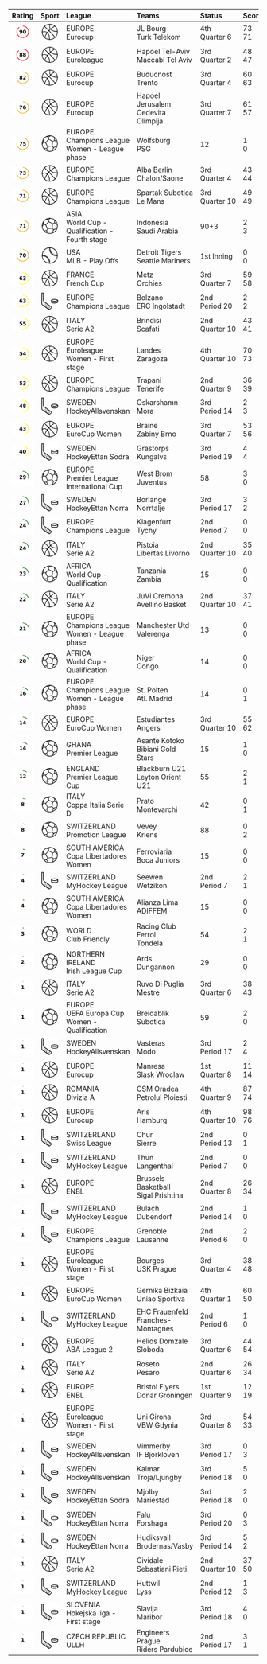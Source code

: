 | Rating                                                                                                                                 | Sport                                                                                                                | League                                           | Teams                                  | Status         | Score    | TV Listing                                                                                                             |
|:---------------------------------------------------------------------------------------------------------------------------------------|:---------------------------------------------------------------------------------------------------------------------|:-------------------------------------------------|:---------------------------------------|:---------------|:---------|:-----------------------------------------------------------------------------------------------------------------------|
| <img src="https://raw.githubusercontent.com/BlakeDuncan25/Donut-SVG-Ratings/bac4e4a278175106499642192132b1786a9aec38/90.svg" alt="90"> | <img src="https://raw.githubusercontent.com/BlakeDuncan25/Donut-SVG-Ratings/master/basketball.png" alt="Basketball"> | EUROPE<br>Eurocup                                | JL Bourg<br>Turk Telekom               | 4th Quarter 6  | 73<br>71 | <a href="https://tv.euroleague.net/">EuroLeague TV</a>                                                                 |
| <img src="https://raw.githubusercontent.com/BlakeDuncan25/Donut-SVG-Ratings/bac4e4a278175106499642192132b1786a9aec38/88.svg" alt="88"> | <img src="https://raw.githubusercontent.com/BlakeDuncan25/Donut-SVG-Ratings/master/basketball.png" alt="Basketball"> | EUROPE<br>Euroleague                             | Hapoel Tel-Aviv<br>Maccabi Tel Aviv    | 3rd Quarter 2  | 48<br>47 | <a href="https://www.espn.com/espnplus/schedule/_/type/live/categoryId/cd70a58e-a830-330c-93ed-52360b51b632">ESPN3</a> |
| <img src="https://raw.githubusercontent.com/BlakeDuncan25/Donut-SVG-Ratings/bac4e4a278175106499642192132b1786a9aec38/82.svg" alt="82"> | <img src="https://raw.githubusercontent.com/BlakeDuncan25/Donut-SVG-Ratings/master/basketball.png" alt="Basketball"> | EUROPE<br>Eurocup                                | Buducnost<br>Trento                    | 3rd Quarter 4  | 60<br>63 | <a href="https://tv.euroleague.net/">EuroLeague TV</a>                                                                 |
| <img src="https://raw.githubusercontent.com/BlakeDuncan25/Donut-SVG-Ratings/bac4e4a278175106499642192132b1786a9aec38/76.svg" alt="76"> | <img src="https://raw.githubusercontent.com/BlakeDuncan25/Donut-SVG-Ratings/master/basketball.png" alt="Basketball"> | EUROPE<br>Eurocup                                | Hapoel Jerusalem<br>Cedevita Olimpija  | 3rd Quarter 7  | 61<br>57 | <a href="https://tv.euroleague.net/">EuroLeague TV</a>                                                                 |
| <img src="https://raw.githubusercontent.com/BlakeDuncan25/Donut-SVG-Ratings/bac4e4a278175106499642192132b1786a9aec38/75.svg" alt="75"> | <img src="https://raw.githubusercontent.com/BlakeDuncan25/Donut-SVG-Ratings/master/soccer.png" alt="Soccer">         | EUROPE<br>Champions League Women - League phase  | Wolfsburg<br>PSG                       | 12             | 1<br>0   | <a href="https://www.dazn.com/en-US/competition/Competition:55hcphd1ccc6eai1ms77460on">DAZN</a>                        |
| <img src="https://raw.githubusercontent.com/BlakeDuncan25/Donut-SVG-Ratings/bac4e4a278175106499642192132b1786a9aec38/73.svg" alt="73"> | <img src="https://raw.githubusercontent.com/BlakeDuncan25/Donut-SVG-Ratings/master/basketball.png" alt="Basketball"> | EUROPE<br>Champions League                       | Alba Berlin<br>Chalon/Saone            | 3rd Quarter 4  | 43<br>44 | <a href="https://www.espn.com/espnplus/schedule/_/type/live/categoryId/cd70a58e-a830-330c-93ed-52360b51b632">ESPN3</a> |
| <img src="https://raw.githubusercontent.com/BlakeDuncan25/Donut-SVG-Ratings/bac4e4a278175106499642192132b1786a9aec38/71.svg" alt="71"> | <img src="https://raw.githubusercontent.com/BlakeDuncan25/Donut-SVG-Ratings/master/basketball.png" alt="Basketball"> | EUROPE<br>Champions League                       | Spartak Subotica<br>Le Mans            | 3rd Quarter 10 | 49<br>49 | <a href="https://www.espn.com/espnplus/schedule/_/type/live/categoryId/cd70a58e-a830-330c-93ed-52360b51b632">ESPN3</a> |
| <img src="https://raw.githubusercontent.com/BlakeDuncan25/Donut-SVG-Ratings/bac4e4a278175106499642192132b1786a9aec38/71.svg" alt="71"> | <img src="https://raw.githubusercontent.com/BlakeDuncan25/Donut-SVG-Ratings/master/soccer.png" alt="Soccer">         | ASIA<br>World Cup - Qualification - Fourth stage | Indonesia<br>Saudi Arabia              | 90+3           | 2<br>3   | <a href="#N/A"></a>                                                                                                    |
| <img src="https://raw.githubusercontent.com/BlakeDuncan25/Donut-SVG-Ratings/bac4e4a278175106499642192132b1786a9aec38/70.svg" alt="70"> | <img src="https://raw.githubusercontent.com/BlakeDuncan25/Donut-SVG-Ratings/master/baseball.png" alt="Baseball">     | USA<br>MLB - Play Offs                           | Detroit Tigers<br>Seattle Mariners     | 1st Inning     | 0<br>0   | <a href="https://www.mlb.com/live-stream-games">MLB.TV</a>                                                             |
| <img src="https://raw.githubusercontent.com/BlakeDuncan25/Donut-SVG-Ratings/bac4e4a278175106499642192132b1786a9aec38/63.svg" alt="63"> | <img src="https://raw.githubusercontent.com/BlakeDuncan25/Donut-SVG-Ratings/master/basketball.png" alt="Basketball"> | FRANCE<br>French Cup                             | Metz<br>Orchies                        | 3rd Quarter 7  | 59<br>58 | <a href="https://www.youtube.com/@skweekTV/streams">YouTube</a>                                                        |
| <img src="https://raw.githubusercontent.com/BlakeDuncan25/Donut-SVG-Ratings/bac4e4a278175106499642192132b1786a9aec38/63.svg" alt="63"> | <img src="https://raw.githubusercontent.com/BlakeDuncan25/Donut-SVG-Ratings/master/hockey.png" alt="Ice Hockey">     | EUROPE<br>Champions League                       | Bolzano<br>ERC Ingolstadt              | 2nd Period 20  | 2<br>2   | <a href="https://everyplay.live/pages/ZUzmmk6tO">EveryPlay</a>                                                         |
| <img src="https://raw.githubusercontent.com/BlakeDuncan25/Donut-SVG-Ratings/bac4e4a278175106499642192132b1786a9aec38/55.svg" alt="55"> | <img src="https://raw.githubusercontent.com/BlakeDuncan25/Donut-SVG-Ratings/master/basketball.png" alt="Basketball"> | ITALY<br>Serie A2                                | Brindisi<br>Scafati                    | 2nd Quarter 10 | 43<br>41 | <a href="https://lnppass.legapallacanestro.com/">LNP Pass</a>                                                          |
| <img src="https://raw.githubusercontent.com/BlakeDuncan25/Donut-SVG-Ratings/bac4e4a278175106499642192132b1786a9aec38/54.svg" alt="54"> | <img src="https://raw.githubusercontent.com/BlakeDuncan25/Donut-SVG-Ratings/master/basketball.png" alt="Basketball"> | EUROPE<br>Euroleague Women - First stage         | Landes<br>Zaragoza                     | 4th Quarter 10 | 70<br>73 | <a href="https://www.dazn.com/en-US/competition/Competition:dw8econwuki745c92pchl083c">DAZN</a>                        |
| <img src="https://raw.githubusercontent.com/BlakeDuncan25/Donut-SVG-Ratings/bac4e4a278175106499642192132b1786a9aec38/53.svg" alt="53"> | <img src="https://raw.githubusercontent.com/BlakeDuncan25/Donut-SVG-Ratings/master/basketball.png" alt="Basketball"> | EUROPE<br>Champions League                       | Trapani<br>Tenerife                    | 2nd Quarter 9  | 36<br>39 | <a href="https://www.espn.com/espnplus/schedule/_/type/live/categoryId/cd70a58e-a830-330c-93ed-52360b51b632">ESPN3</a> |
| <img src="https://raw.githubusercontent.com/BlakeDuncan25/Donut-SVG-Ratings/bac4e4a278175106499642192132b1786a9aec38/48.svg" alt="48"> | <img src="https://raw.githubusercontent.com/BlakeDuncan25/Donut-SVG-Ratings/master/hockey.png" alt="Ice Hockey">     | SWEDEN<br>HockeyAllsvenskan                      | Oskarshamn<br>Mora                     | 3rd Period 14  | 2<br>3   | <a href="https://everyplay.live/pages/dkfhxrwlH">EveryPlay</a>                                                         |
| <img src="https://raw.githubusercontent.com/BlakeDuncan25/Donut-SVG-Ratings/bac4e4a278175106499642192132b1786a9aec38/43.svg" alt="43"> | <img src="https://raw.githubusercontent.com/BlakeDuncan25/Donut-SVG-Ratings/master/basketball.png" alt="Basketball"> | EUROPE<br>EuroCup Women                          | Braine<br>Zabiny Brno                  | 3rd Quarter 7  | 53<br>56 | <a href="https://www.youtube.com/@FIBA/streams">YouTube</a>                                                            |
| <img src="https://raw.githubusercontent.com/BlakeDuncan25/Donut-SVG-Ratings/bac4e4a278175106499642192132b1786a9aec38/40.svg" alt="40"> | <img src="https://raw.githubusercontent.com/BlakeDuncan25/Donut-SVG-Ratings/master/hockey.png" alt="Ice Hockey">     | SWEDEN<br>HockeyEttan Sodra                      | Grastorps<br>Kungalvs                  | 3rd Period 19  | 4<br>4   | Hockeyettan Live                                                                                                       |
| <img src="https://raw.githubusercontent.com/BlakeDuncan25/Donut-SVG-Ratings/bac4e4a278175106499642192132b1786a9aec38/29.svg" alt="29"> | <img src="https://raw.githubusercontent.com/BlakeDuncan25/Donut-SVG-Ratings/master/soccer.png" alt="Soccer">         | EUROPE<br>Premier League International Cup       | West Brom<br>Juventus                  | 58             | 3<br>0   | <a href="#N/A"></a>                                                                                                    |
| <img src="https://raw.githubusercontent.com/BlakeDuncan25/Donut-SVG-Ratings/bac4e4a278175106499642192132b1786a9aec38/27.svg" alt="27"> | <img src="https://raw.githubusercontent.com/BlakeDuncan25/Donut-SVG-Ratings/master/hockey.png" alt="Ice Hockey">     | SWEDEN<br>HockeyEttan Norra                      | Borlange<br>Norrtalje                  | 3rd Period 17  | 3<br>2   | Hockeyettan Live                                                                                                       |
| <img src="https://raw.githubusercontent.com/BlakeDuncan25/Donut-SVG-Ratings/bac4e4a278175106499642192132b1786a9aec38/24.svg" alt="24"> | <img src="https://raw.githubusercontent.com/BlakeDuncan25/Donut-SVG-Ratings/master/hockey.png" alt="Ice Hockey">     | EUROPE<br>Champions League                       | Klagenfurt<br>Tychy                    | 2nd Period 7   | 0<br>0   | <a href="https://everyplay.live/pages/ZUzmmk6tO">EveryPlay</a>                                                         |
| <img src="https://raw.githubusercontent.com/BlakeDuncan25/Donut-SVG-Ratings/bac4e4a278175106499642192132b1786a9aec38/24.svg" alt="24"> | <img src="https://raw.githubusercontent.com/BlakeDuncan25/Donut-SVG-Ratings/master/basketball.png" alt="Basketball"> | ITALY<br>Serie A2                                | Pistoia<br>Libertas Livorno            | 2nd Quarter 10 | 35<br>40 | <a href="https://lnppass.legapallacanestro.com/">LNP Pass</a>                                                          |
| <img src="https://raw.githubusercontent.com/BlakeDuncan25/Donut-SVG-Ratings/bac4e4a278175106499642192132b1786a9aec38/23.svg" alt="23"> | <img src="https://raw.githubusercontent.com/BlakeDuncan25/Donut-SVG-Ratings/master/soccer.png" alt="Soccer">         | AFRICA<br>World Cup - Qualification              | Tanzania<br>Zambia                     | 15             | 0<br>0   | <a href="#N/A"></a>                                                                                                    |
| <img src="https://raw.githubusercontent.com/BlakeDuncan25/Donut-SVG-Ratings/bac4e4a278175106499642192132b1786a9aec38/22.svg" alt="22"> | <img src="https://raw.githubusercontent.com/BlakeDuncan25/Donut-SVG-Ratings/master/basketball.png" alt="Basketball"> | ITALY<br>Serie A2                                | JuVi Cremona<br>Avellino Basket        | 2nd Quarter 10 | 37<br>41 | <a href="https://lnppass.legapallacanestro.com/">LNP Pass</a>                                                          |
| <img src="https://raw.githubusercontent.com/BlakeDuncan25/Donut-SVG-Ratings/bac4e4a278175106499642192132b1786a9aec38/21.svg" alt="21"> | <img src="https://raw.githubusercontent.com/BlakeDuncan25/Donut-SVG-Ratings/master/soccer.png" alt="Soccer">         | EUROPE<br>Champions League Women - League phase  | Manchester Utd<br>Valerenga            | 13             | 0<br>0   | <a href="https://www.dazn.com/en-US/competition/Competition:55hcphd1ccc6eai1ms77460on">DAZN</a>                        |
| <img src="https://raw.githubusercontent.com/BlakeDuncan25/Donut-SVG-Ratings/bac4e4a278175106499642192132b1786a9aec38/20.svg" alt="20"> | <img src="https://raw.githubusercontent.com/BlakeDuncan25/Donut-SVG-Ratings/master/soccer.png" alt="Soccer">         | AFRICA<br>World Cup - Qualification              | Niger<br>Congo                         | 14             | 0<br>0   | <a href="#N/A"></a>                                                                                                    |
| <img src="https://raw.githubusercontent.com/BlakeDuncan25/Donut-SVG-Ratings/bac4e4a278175106499642192132b1786a9aec38/16.svg" alt="16"> | <img src="https://raw.githubusercontent.com/BlakeDuncan25/Donut-SVG-Ratings/master/soccer.png" alt="Soccer">         | EUROPE<br>Champions League Women - League phase  | St. Polten<br>Atl. Madrid              | 14             | 0<br>1   | <a href="https://www.dazn.com/en-US/competition/Competition:55hcphd1ccc6eai1ms77460on">DAZN</a>                        |
| <img src="https://raw.githubusercontent.com/BlakeDuncan25/Donut-SVG-Ratings/bac4e4a278175106499642192132b1786a9aec38/14.svg" alt="14"> | <img src="https://raw.githubusercontent.com/BlakeDuncan25/Donut-SVG-Ratings/master/basketball.png" alt="Basketball"> | EUROPE<br>EuroCup Women                          | Estudiantes<br>Angers                  | 3rd Quarter 10 | 55<br>62 | <a href="https://www.youtube.com/@FIBA/streams">YouTube</a>                                                            |
| <img src="https://raw.githubusercontent.com/BlakeDuncan25/Donut-SVG-Ratings/bac4e4a278175106499642192132b1786a9aec38/14.svg" alt="14"> | <img src="https://raw.githubusercontent.com/BlakeDuncan25/Donut-SVG-Ratings/master/soccer.png" alt="Soccer">         | GHANA<br>Premier League                          | Asante Kotoko<br>Bibiani Gold Stars    | 15             | 1<br>0   | -                                                                                                                      |
| <img src="https://raw.githubusercontent.com/BlakeDuncan25/Donut-SVG-Ratings/bac4e4a278175106499642192132b1786a9aec38/12.svg" alt="12"> | <img src="https://raw.githubusercontent.com/BlakeDuncan25/Donut-SVG-Ratings/master/soccer.png" alt="Soccer">         | ENGLAND<br>Premier League Cup                    | Blackburn U21<br>Leyton Orient U21     | 55             | 2<br>1   | <a href="#N/A"></a>                                                                                                    |
| <img src="https://raw.githubusercontent.com/BlakeDuncan25/Donut-SVG-Ratings/bac4e4a278175106499642192132b1786a9aec38/8.svg" alt="8">   | <img src="https://raw.githubusercontent.com/BlakeDuncan25/Donut-SVG-Ratings/master/soccer.png" alt="Soccer">         | ITALY<br>Coppa Italia Serie D                    | Prato<br>Montevarchi                   | 42             | 0<br>1   | -                                                                                                                      |
| <img src="https://raw.githubusercontent.com/BlakeDuncan25/Donut-SVG-Ratings/bac4e4a278175106499642192132b1786a9aec38/8.svg" alt="8">   | <img src="https://raw.githubusercontent.com/BlakeDuncan25/Donut-SVG-Ratings/master/soccer.png" alt="Soccer">         | SWITZERLAND<br>Promotion League                  | Vevey<br>Kriens                        | 88             | 0<br>2   | -                                                                                                                      |
| <img src="https://raw.githubusercontent.com/BlakeDuncan25/Donut-SVG-Ratings/bac4e4a278175106499642192132b1786a9aec38/7.svg" alt="7">   | <img src="https://raw.githubusercontent.com/BlakeDuncan25/Donut-SVG-Ratings/master/soccer.png" alt="Soccer">         | SOUTH AMERICA<br>Copa Libertadores Women         | Ferroviaria<br>Boca Juniors            | 15             | 0<br>0   | <a href="#N/A"></a>                                                                                                    |
| <img src="https://raw.githubusercontent.com/BlakeDuncan25/Donut-SVG-Ratings/bac4e4a278175106499642192132b1786a9aec38/4.svg" alt="4">   | <img src="https://raw.githubusercontent.com/BlakeDuncan25/Donut-SVG-Ratings/master/hockey.png" alt="Ice Hockey">     | SWITZERLAND<br>MyHockey League                   | Seewen<br>Wetzikon                     | 2nd Period 7   | 2<br>1   | <a href="#N/A"></a>                                                                                                    |
| <img src="https://raw.githubusercontent.com/BlakeDuncan25/Donut-SVG-Ratings/bac4e4a278175106499642192132b1786a9aec38/4.svg" alt="4">   | <img src="https://raw.githubusercontent.com/BlakeDuncan25/Donut-SVG-Ratings/master/soccer.png" alt="Soccer">         | SOUTH AMERICA<br>Copa Libertadores Women         | Alianza Lima<br>ADIFFEM                | 15             | 0<br>0   | <a href="#N/A"></a>                                                                                                    |
| <img src="https://raw.githubusercontent.com/BlakeDuncan25/Donut-SVG-Ratings/bac4e4a278175106499642192132b1786a9aec38/3.svg" alt="3">   | <img src="https://raw.githubusercontent.com/BlakeDuncan25/Donut-SVG-Ratings/master/soccer.png" alt="Soccer">         | WORLD<br>Club Friendly                           | Racing Club Ferrol<br>Tondela          | 54             | 2<br>1   | <a href="https://www.livesoccertv.com/competitions/international/club-friendly/">Live Soccer TV</a>                    |
| <img src="https://raw.githubusercontent.com/BlakeDuncan25/Donut-SVG-Ratings/bac4e4a278175106499642192132b1786a9aec38/2.svg" alt="2">   | <img src="https://raw.githubusercontent.com/BlakeDuncan25/Donut-SVG-Ratings/master/soccer.png" alt="Soccer">         | NORTHERN IRELAND<br>Irish League Cup             | Ards<br>Dungannon                      | 29             | 0<br>0   | <a href="#N/A"></a>                                                                                                    |
| <img src="https://raw.githubusercontent.com/BlakeDuncan25/Donut-SVG-Ratings/bac4e4a278175106499642192132b1786a9aec38/1.svg" alt="1">   | <img src="https://raw.githubusercontent.com/BlakeDuncan25/Donut-SVG-Ratings/master/basketball.png" alt="Basketball"> | ITALY<br>Serie A2                                | Ruvo Di Puglia<br>Mestre               | 3rd Quarter 6  | 38<br>43 | <a href="https://lnppass.legapallacanestro.com/">LNP Pass</a>                                                          |
| <img src="https://raw.githubusercontent.com/BlakeDuncan25/Donut-SVG-Ratings/bac4e4a278175106499642192132b1786a9aec38/1.svg" alt="1">   | <img src="https://raw.githubusercontent.com/BlakeDuncan25/Donut-SVG-Ratings/master/soccer.png" alt="Soccer">         | EUROPE<br>UEFA Europa Cup Women - Qualification  | Breidablik<br>Subotica                 | 59             | 2<br>0   | <a href="#N/A"></a>                                                                                                    |
| <img src="https://raw.githubusercontent.com/BlakeDuncan25/Donut-SVG-Ratings/bac4e4a278175106499642192132b1786a9aec38/1.svg" alt="1">   | <img src="https://raw.githubusercontent.com/BlakeDuncan25/Donut-SVG-Ratings/master/hockey.png" alt="Ice Hockey">     | SWEDEN<br>HockeyAllsvenskan                      | Vasteras<br>Modo                       | 3rd Period 17  | 2<br>4   | <a href="https://everyplay.live/pages/dkfhxrwlH">EveryPlay</a>                                                         |
| <img src="https://raw.githubusercontent.com/BlakeDuncan25/Donut-SVG-Ratings/bac4e4a278175106499642192132b1786a9aec38/1.svg" alt="1">   | <img src="https://raw.githubusercontent.com/BlakeDuncan25/Donut-SVG-Ratings/master/basketball.png" alt="Basketball"> | EUROPE<br>Eurocup                                | Manresa<br>Slask Wroclaw               | 1st Quarter 8  | 11<br>14 | <a href="https://tv.euroleague.net/">EuroLeague TV</a>                                                                 |
| <img src="https://raw.githubusercontent.com/BlakeDuncan25/Donut-SVG-Ratings/bac4e4a278175106499642192132b1786a9aec38/1.svg" alt="1">   | <img src="https://raw.githubusercontent.com/BlakeDuncan25/Donut-SVG-Ratings/master/basketball.png" alt="Basketball"> | ROMANIA<br>Divizia A                             | CSM Oradea<br>Petrolul Ploiesti        | 4th Quarter 9  | 87<br>74 | <a href="https://www.youtube.com/@romania.basketball/streams">YouTube</a>                                              |
| <img src="https://raw.githubusercontent.com/BlakeDuncan25/Donut-SVG-Ratings/bac4e4a278175106499642192132b1786a9aec38/1.svg" alt="1">   | <img src="https://raw.githubusercontent.com/BlakeDuncan25/Donut-SVG-Ratings/master/basketball.png" alt="Basketball"> | EUROPE<br>Eurocup                                | Aris<br>Hamburg                        | 4th Quarter 10 | 98<br>76 | <a href="https://tv.euroleague.net/">EuroLeague TV</a>                                                                 |
| <img src="https://raw.githubusercontent.com/BlakeDuncan25/Donut-SVG-Ratings/bac4e4a278175106499642192132b1786a9aec38/1.svg" alt="1">   | <img src="https://raw.githubusercontent.com/BlakeDuncan25/Donut-SVG-Ratings/master/hockey.png" alt="Ice Hockey">     | SWITZERLAND<br>Swiss League                      | Chur<br>Sierre                         | 2nd Period 13  | 0<br>1   | Swiss League TV                                                                                                        |
| <img src="https://raw.githubusercontent.com/BlakeDuncan25/Donut-SVG-Ratings/bac4e4a278175106499642192132b1786a9aec38/1.svg" alt="1">   | <img src="https://raw.githubusercontent.com/BlakeDuncan25/Donut-SVG-Ratings/master/hockey.png" alt="Ice Hockey">     | SWITZERLAND<br>MyHockey League                   | Thun<br>Langenthal                     | 2nd Period 7   | 0<br>0   | <a href="#N/A"></a>                                                                                                    |
| <img src="https://raw.githubusercontent.com/BlakeDuncan25/Donut-SVG-Ratings/bac4e4a278175106499642192132b1786a9aec38/1.svg" alt="1">   | <img src="https://raw.githubusercontent.com/BlakeDuncan25/Donut-SVG-Ratings/master/basketball.png" alt="Basketball"> | EUROPE<br>ENBL                                   | Brussels Basketball<br>Sigal Prishtina | 2nd Quarter 8  | 26<br>34 | <a href="https://www.youtube.com/@ENBLeague/streams">YouTube</a>                                                       |
| <img src="https://raw.githubusercontent.com/BlakeDuncan25/Donut-SVG-Ratings/bac4e4a278175106499642192132b1786a9aec38/1.svg" alt="1">   | <img src="https://raw.githubusercontent.com/BlakeDuncan25/Donut-SVG-Ratings/master/hockey.png" alt="Ice Hockey">     | SWITZERLAND<br>MyHockey League                   | Bulach<br>Dubendorf                    | 2nd Period 14  | 1<br>0   | <a href="#N/A"></a>                                                                                                    |
| <img src="https://raw.githubusercontent.com/BlakeDuncan25/Donut-SVG-Ratings/bac4e4a278175106499642192132b1786a9aec38/1.svg" alt="1">   | <img src="https://raw.githubusercontent.com/BlakeDuncan25/Donut-SVG-Ratings/master/hockey.png" alt="Ice Hockey">     | EUROPE<br>Champions League                       | Grenoble<br>Lausanne                   | 2nd Period 6   | 2<br>0   | <a href="https://everyplay.live/pages/ZUzmmk6tO">EveryPlay</a>                                                         |
| <img src="https://raw.githubusercontent.com/BlakeDuncan25/Donut-SVG-Ratings/bac4e4a278175106499642192132b1786a9aec38/1.svg" alt="1">   | <img src="https://raw.githubusercontent.com/BlakeDuncan25/Donut-SVG-Ratings/master/basketball.png" alt="Basketball"> | EUROPE<br>Euroleague Women - First stage         | Bourges<br>USK Prague                  | 3rd Quarter 4  | 38<br>48 | <a href="https://www.dazn.com/en-US/competition/Competition:dw8econwuki745c92pchl083c">DAZN</a>                        |
| <img src="https://raw.githubusercontent.com/BlakeDuncan25/Donut-SVG-Ratings/bac4e4a278175106499642192132b1786a9aec38/1.svg" alt="1">   | <img src="https://raw.githubusercontent.com/BlakeDuncan25/Donut-SVG-Ratings/master/basketball.png" alt="Basketball"> | EUROPE<br>EuroCup Women                          | Gernika Bizkaia<br>Uniao Sportiva      | 4th Quarter 1  | 60<br>50 | <a href="https://www.youtube.com/@FIBA/streams">YouTube</a>                                                            |
| <img src="https://raw.githubusercontent.com/BlakeDuncan25/Donut-SVG-Ratings/bac4e4a278175106499642192132b1786a9aec38/1.svg" alt="1">   | <img src="https://raw.githubusercontent.com/BlakeDuncan25/Donut-SVG-Ratings/master/hockey.png" alt="Ice Hockey">     | SWITZERLAND<br>MyHockey League                   | EHC Frauenfeld<br>Franches-Montagnes   | 2nd Period 6   | 1<br>0   | <a href="#N/A"></a>                                                                                                    |
| <img src="https://raw.githubusercontent.com/BlakeDuncan25/Donut-SVG-Ratings/bac4e4a278175106499642192132b1786a9aec38/1.svg" alt="1">   | <img src="https://raw.githubusercontent.com/BlakeDuncan25/Donut-SVG-Ratings/master/basketball.png" alt="Basketball"> | EUROPE<br>ABA League 2                           | Helios Domzale<br>Sloboda              | 3rd Quarter 6  | 44<br>54 | <a href="https://www.youtube.com/@ABAligajtd/videos">YouTube</a>                                                       |
| <img src="https://raw.githubusercontent.com/BlakeDuncan25/Donut-SVG-Ratings/bac4e4a278175106499642192132b1786a9aec38/1.svg" alt="1">   | <img src="https://raw.githubusercontent.com/BlakeDuncan25/Donut-SVG-Ratings/master/basketball.png" alt="Basketball"> | ITALY<br>Serie A2                                | Roseto<br>Pesaro                       | 2nd Quarter 6  | 26<br>34 | <a href="https://lnppass.legapallacanestro.com/">LNP Pass</a>                                                          |
| <img src="https://raw.githubusercontent.com/BlakeDuncan25/Donut-SVG-Ratings/bac4e4a278175106499642192132b1786a9aec38/1.svg" alt="1">   | <img src="https://raw.githubusercontent.com/BlakeDuncan25/Donut-SVG-Ratings/master/basketball.png" alt="Basketball"> | EUROPE<br>ENBL                                   | Bristol Flyers<br>Donar Groningen      | 1st Quarter 9  | 12<br>19 | <a href="https://www.youtube.com/@ENBLeague/streams">YouTube</a>                                                       |
| <img src="https://raw.githubusercontent.com/BlakeDuncan25/Donut-SVG-Ratings/bac4e4a278175106499642192132b1786a9aec38/1.svg" alt="1">   | <img src="https://raw.githubusercontent.com/BlakeDuncan25/Donut-SVG-Ratings/master/basketball.png" alt="Basketball"> | EUROPE<br>Euroleague Women - First stage         | Uni Girona<br>VBW Gdynia               | 3rd Quarter 8  | 54<br>33 | <a href="https://www.dazn.com/en-US/competition/Competition:dw8econwuki745c92pchl083c">DAZN</a>                        |
| <img src="https://raw.githubusercontent.com/BlakeDuncan25/Donut-SVG-Ratings/bac4e4a278175106499642192132b1786a9aec38/1.svg" alt="1">   | <img src="https://raw.githubusercontent.com/BlakeDuncan25/Donut-SVG-Ratings/master/hockey.png" alt="Ice Hockey">     | SWEDEN<br>HockeyAllsvenskan                      | Vimmerby<br>IF Bjorkloven              | 3rd Period 17  | 0<br>3   | <a href="https://everyplay.live/pages/dkfhxrwlH">EveryPlay</a>                                                         |
| <img src="https://raw.githubusercontent.com/BlakeDuncan25/Donut-SVG-Ratings/bac4e4a278175106499642192132b1786a9aec38/1.svg" alt="1">   | <img src="https://raw.githubusercontent.com/BlakeDuncan25/Donut-SVG-Ratings/master/hockey.png" alt="Ice Hockey">     | SWEDEN<br>HockeyAllsvenskan                      | Kalmar<br>Troja/Ljungby                | 3rd Period 18  | 5<br>0   | <a href="https://everyplay.live/pages/dkfhxrwlH">EveryPlay</a>                                                         |
| <img src="https://raw.githubusercontent.com/BlakeDuncan25/Donut-SVG-Ratings/bac4e4a278175106499642192132b1786a9aec38/1.svg" alt="1">   | <img src="https://raw.githubusercontent.com/BlakeDuncan25/Donut-SVG-Ratings/master/hockey.png" alt="Ice Hockey">     | SWEDEN<br>HockeyEttan Sodra                      | Mjolby<br>Mariestad                    | 3rd Period 18  | 2<br>0   | Hockeyettan Live                                                                                                       |
| <img src="https://raw.githubusercontent.com/BlakeDuncan25/Donut-SVG-Ratings/bac4e4a278175106499642192132b1786a9aec38/1.svg" alt="1">   | <img src="https://raw.githubusercontent.com/BlakeDuncan25/Donut-SVG-Ratings/master/hockey.png" alt="Ice Hockey">     | SWEDEN<br>HockeyEttan Norra                      | Falu<br>Forshaga                       | 3rd Period 20  | 0<br>3   | Hockeyettan Live                                                                                                       |
| <img src="https://raw.githubusercontent.com/BlakeDuncan25/Donut-SVG-Ratings/bac4e4a278175106499642192132b1786a9aec38/1.svg" alt="1">   | <img src="https://raw.githubusercontent.com/BlakeDuncan25/Donut-SVG-Ratings/master/hockey.png" alt="Ice Hockey">     | SWEDEN<br>HockeyEttan Norra                      | Hudiksvall<br>Brodernas/Vasby          | 3rd Period 14  | 5<br>2   | Hockeyettan Live                                                                                                       |
| <img src="https://raw.githubusercontent.com/BlakeDuncan25/Donut-SVG-Ratings/bac4e4a278175106499642192132b1786a9aec38/1.svg" alt="1">   | <img src="https://raw.githubusercontent.com/BlakeDuncan25/Donut-SVG-Ratings/master/basketball.png" alt="Basketball"> | ITALY<br>Serie A2                                | Cividale<br>Sebastiani Rieti           | 2nd Quarter 10 | 37<br>50 | <a href="https://lnppass.legapallacanestro.com/">LNP Pass</a>                                                          |
| <img src="https://raw.githubusercontent.com/BlakeDuncan25/Donut-SVG-Ratings/bac4e4a278175106499642192132b1786a9aec38/1.svg" alt="1">   | <img src="https://raw.githubusercontent.com/BlakeDuncan25/Donut-SVG-Ratings/master/hockey.png" alt="Ice Hockey">     | SWITZERLAND<br>MyHockey League                   | Huttwil<br>Lyss                        | 2nd Period 12  | 1<br>3   | <a href="#N/A"></a>                                                                                                    |
| <img src="https://raw.githubusercontent.com/BlakeDuncan25/Donut-SVG-Ratings/bac4e4a278175106499642192132b1786a9aec38/1.svg" alt="1">   | <img src="https://raw.githubusercontent.com/BlakeDuncan25/Donut-SVG-Ratings/master/hockey.png" alt="Ice Hockey">     | SLOVENIA<br>Hokejska liga - First stage          | Slavija<br>Maribor                     | 3rd Period 18  | 4<br>0   | <a href="#N/A"></a>                                                                                                    |
| <img src="https://raw.githubusercontent.com/BlakeDuncan25/Donut-SVG-Ratings/bac4e4a278175106499642192132b1786a9aec38/1.svg" alt="1">   | <img src="https://raw.githubusercontent.com/BlakeDuncan25/Donut-SVG-Ratings/master/hockey.png" alt="Ice Hockey">     | CZECH REPUBLIC<br>ULLH                           | Engineers Prague<br>Riders Pardubice   | 2nd Period 17  | 3<br>1   | <a href="#N/A"></a>                                                                                                    |